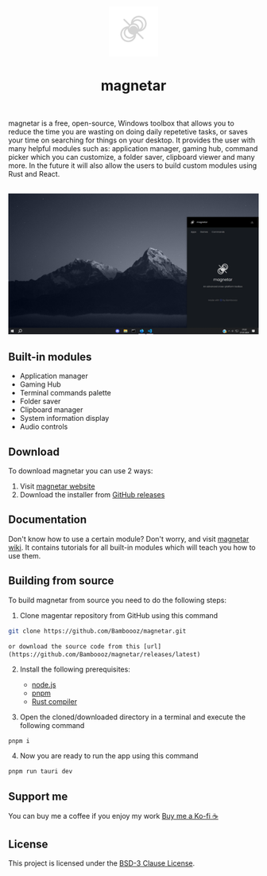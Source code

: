 <div align="center">
        <img alt="magnetar logo" width="100" src="https://github.com/Bamboooz/magnetar/blob/main/src/assets/icon_white.png?raw=true" />
</div>

<div align="center">
    <h1>magnetar</h1>
</div>

<br />

magnetar is a free, open-source, Windows toolbox that allows you to reduce the time you are wasting on doing daily repetetive tasks, or saves your time on searching for things on your desktop. It provides the user with many helpful modules such as: application manager, gaming hub, command picker which you can customize, a folder saver, clipboard viewer and many more. In the future it will also allow the users to build custom modules using Rust and React.

<br />

<img alt="project preview" src="https://github.com/Bamboooz/magnetar/blob/main/src/assets/preview.png?raw=true" />

<br />

## Built-in modules

- Application manager
- Gaming Hub
- Terminal commands palette
- Folder saver
- Clipboard manager
- System information display
- Audio controls

## Download

To download magnetar you can use 2 ways:
1. Visit [magnetar website](https://bamboooz.github.io/magnetar)
2. Download the installer from [GitHub releases](https://github.com/Bamboooz/magnetar/releases/latest)

## Documentation

Don't know how to use a certain module? Don't worry, and visit [magnetar wiki](https://bamboooz.github.io/magnetar/wiki). It contains tutorials for all built-in modules which will teach you how to use them.

## Building from source

To build magnetar from source you need to do the following steps:
1. Clone magentar repository from GitHub using this command
```bash
git clone https://github.com/Bamboooz/magnetar.git
```
    or download the source code from this [url](https://github.com/Bamboooz/magnetar/releases/latest)

2. Install the following prerequisites:
   - [node.js](https://nodejs.org/en/download/prebuilt-installer)
    - [pnpm](https://pnpm.io/installation#using-npm)
    - [Rust compiler](https://www.rust-lang.org/tools/install)

3. Open the cloned/downloaded directory in a terminal and execute the following command
```bash
pnpm i
```
4. Now you are ready to run the app using this command
```bash
pnpm run tauri dev
```

## Support me

You can buy me a coffee if you enjoy my work [Buy me a Ko-fi ☕](https://ko-fi.com/Bamboooz#paypalModal)

## License

This project is licensed under the [BSD-3 Clause License](https://github.com/Bamboooz/magnetar/blob/main/LICENSE).